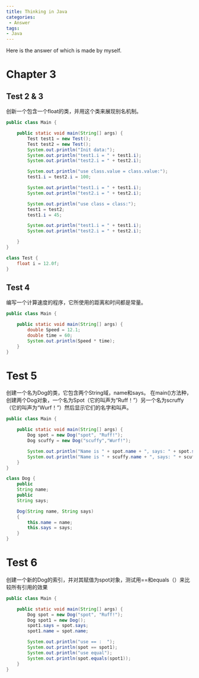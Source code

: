 ```yaml
---
title: Thinking in Java
categories:
 - Answer
tags:
- Java 
---
```


Here is the answer of <Thinking in Java> which is made by myself.

# Chapter 3

## Test 2 & 3

创新一个包含一个float的类，并用这个类来展现别名机制。

```java
public class Main {

    public static void main(String[] args) {
        Test test1 = new Test();
        Test test2 = new Test();
        System.out.println("Init data:");
        System.out.println("test1.i = " + test1.i);
        System.out.println("test2.i = " + test2.i);

        System.out.println("use class.value = class.value:");
        test1.i = test2.i = 100;

        System.out.println("test1.i = " + test1.i);
        System.out.println("test2.i = " + test2.i);

        System.out.println("use class = class:");
        test1 = test2;
        test1.i = 45;

        System.out.println("test1.i = " + test1.i);
        System.out.println("test2.i = " + test2.i);

    }
}

class Test {
    float i = 12.0f;
}
```
## Test 4

编写一个计算速度的程序，它所使用的距离和时间都是常量。

```java
public class Main {

    public static void main(String[] args) {
        double Speed = 12.1;
        double time = 60;
        System.out.println(Speed * time);
    }
}
```

# Test 5
创建一个名为Dog的类，它包含两个String域，name和says。 在main()方法种，创建两个Dog对象，一个名为Spot（它的叫声为“Ruff！”）另一个名为scruffy（它的叫声为“Wurf！”）然后显示它们的名字和叫声。

```java
public class Main {

    public static void main(String[] args) {
        Dog spot = new Dog("spot", "Ruff!");
        Dog scuffy = new Dog("scuffy","Wurf!");

        System.out.println("Name is " + spot.name + ", says: " + spot.says);
        System.out.println("Name is " + scuffy.name + ", says: " + scuffy.says);
    }
}

class Dog {
    public
    String name;
    public
    String says;

    Dog(String name, String says)
    {
        this.name = name;
        this.says = says;
    }
}
```

# Test 6
创建一个新的Dog的索引，并对其赋值为spot对象，测试用==和equals（）来比较所有引用的效果

```java
public class Main {

    public static void main(String[] args) {
        Dog spot = new Dog("spot", "Ruff!");
        Dog spot1 = new Dog();
        spot1.says = spot.says;
        spot1.name = spot.name;

        System.out.println("use == :  ");
        System.out.println(spot == spot1);
        System.out.println("use equal");
        System.out.println(spot.equals(spot1));
    }
}
```